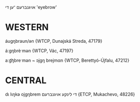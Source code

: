 אויגנברעם
־ען
די
'eyebrow'

WESTERN
========

áugŋbraun/ən {WTCP, Dunajská Streda, 47179}

áːgŋbrèˑmən {WTCP, Vác, 47197}

aːg͡ŋbreˑmən ~ ɔjgŋ brejmαn {WTCP, Berettyó-Újfalu, 47212}

CENTRAL
========

dɩ lɩŋkə ojgŋbrem די לינקע אויגנברעם {ETCP, Mukachevo, 48226}
